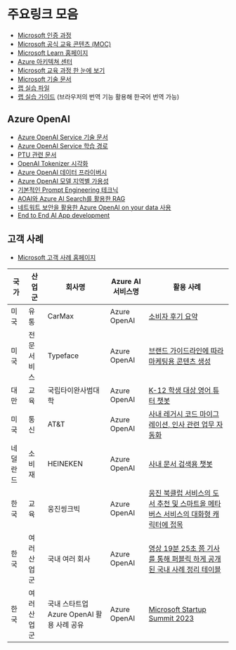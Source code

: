 # 주요링크 모음

- [Microsoft 인증 과정](https://learn.microsoft.com/certifications/)
- [Microsoft 공식 교육 콘텐츠 (MOC)](https://aka.ms/MOC)
- [Microsoft Learn 홈페이지](https://learn.microsoft.com/)
- [Azure 아키텍쳐 센터](https://learn.microsoft.com/azure/architecture/)
- [Microsoft 교육 과정 한 눈에 보기](https://aka.ms/TrainCertPoster)
- [Microsoft 기술 문서](https://learn.microsoft.com/docs/)
- [랩 실습 파일](https://github.com/MicrosoftLearning/mslearn-openai)
- [랩 실습 가이드](https://microsoftlearning.github.io/mslearn-openai/) (브라우저의 번역 기능 활용해 한국어 번역 가능)

## Azure OpenAI

- [Azure OpenAI Service 기술 문서](https://learn.microsoft.com/en-us/azure/ai-services/openai/overview)
- [Azure OpenAI Service 학습 경로](https://learn.microsoft.com/en-us/training/paths/develop-ai-solutions-azure-openai/)
- [PTU 관련 문서](https://learn.microsoft.com/en-us/azure/ai-services/openai/concepts/provisioned-throughput)
- [OpenAI Tokenizer 시각화](https://platform.openai.com/tokenizer)
- [Azure OpenAI 데이터 프라이버시](https://learn.microsoft.com/en-us/legal/cognitive-services/openai/data-privacy)
- [Azure OpenAI 모델 지역별 가용성](https://learn.microsoft.com/en-us/azure/ai-services/openai/concepts/models)
- [기본적인 Prompt Engineering 테크닉](https://learn.microsoft.com/en-us/azure/ai-services/openai/concepts/advanced-prompt-engineering?pivots=programming-language-chat-completions)
- [AOAI와 Azure AI Search를 활용한 RAG](https://learn.microsoft.com/en-us/azure/search/retrieval-augmented-generation-overview)
- [네트워트 보안을 활용한 Azure OpenAI on your data 사용](https://learn.microsoft.com/en-us/azure/ai-services/openai/how-to/use-your-data-securely)
- [End to End AI App development](https://www.youtube.com/watch?v=DdOylyrTOWg)

## 고객 사례
- [Microsoft 고객 사례 홈페이지](https://customers.microsoft.com/)

| 국가  | 산업군 | 회사명              | Azure AI 서비스명  | 활용 사례 |
| --- | --- | ---------------- | -------------- | ----- |
| 미국  | 유통 | CarMax            | Azure OpenAI  | [소비자 후기 요약](https://customers.microsoft.com/en-us/story/1501304071775762777-carmax-retailer-azure-openai-service) |
| 미국  | 전문 서비스 | Typeface            | Azure OpenAI  | [브랜드 가이드라인에 따라 마케팅용 콘텐츠 생성](https://customers.microsoft.com/en-us/story/1637196302736110361-typeface-professional-services-azure-openai-service) |
| 대만  | 교육 | 국립타이완사범대학         | Azure OpenAI  | [K-12 학생 대상 영어 튜터 챗봇](https://customers.microsoft.com/en-us/story/1637196302736110361-typeface-professional-services-azure-openai-service) |
| 미국  | 통신 | AT&T         | Azure OpenAI  | [사내 레거시 코드 마이그레이션, 인사 관련 업무 자동화](https://customers.microsoft.com/en-us/story/1637511309136244127-att-telecommunications-azure-openai-service) |
| 네덜란드 | 소비재 | HEINEKEN         | Azure OpenAI  | [사내 문서 검색용 챗봇](https://customers.microsoft.com/en-us/story/1685696409285197342-heineken-consumer-goods-azure-ai) |
| 한국  | 교육 | 웅진씽크빅         | Azure OpenAI  | [웅진 북클럽 서비스의 도서 추천 및 스마트올 메타버스 서비스의 대화형 캐릭터에 접목](https://customers.microsoft.com/en-us/story/1671082509541993808-woongjin-thinkbig-primary-and-secondary-edu-azure-ko-korea) |
| 한국  | 여러 산업군 | 국내 여러 회사         | Azure OpenAI  | [영상 19분 25초 쯤 기사를 통해 퍼블릭 하게 공개된 국내 사례 정리 테이블](https://youtu.be/mxlmuk7H1do?si=snuxZvMjDSUvSaxy&t=1165) |
| 한국  | 여러 산업군 | 국내 스타트업 Azure OpenAI 활용 사례 공유    | Azure OpenAI  | [Microsoft Startup Summit 2023](https://www.youtube.com/playlist?list=PLGh_JNxzXsX9NSm-iyAdS4Ioco0vp4jtq) |
